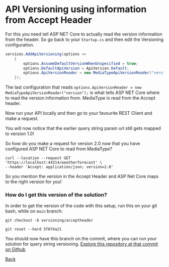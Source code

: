 ﻿# API Versioning using information from Accept Header

For this you need tell ASP NET Core to actually read the version information from the header. So go back to your `Startup.cs` and then edit the Versioning configuration. 

```csharp
services.AddApiVersioning(options =>
    {
        options.AssumeDefaultVersionWhenUnspecified = true; 
        options.DefaultApiVersion = ApiVersion.Default;
        options.ApiVersionReader = new MediaTypeApiVersionReader("version");
    });
```

The last configuration that reads `options.ApiVersionReader = new MediaTypeApiVersionReader("version");` is what tells ASP NET Core where to read the version information from. MediaType is read from the Accept header. 

Now run your API locally and then go to your favourite REST Client and make a request. 

You will now notice that the earlier query string param url still gets mapped to version 1.0!

So how do you make a request for version 2.0 now that you have configured ASP NET Core to read from MediaType?

```shell
curl --location --request GET 'https://localhost:44314/weatherforecast' \
--header 'Accept: application/json; version=2.0'
```

So you mention the version in the Accept Header and ASP Net Core maps to the right version for you!

### How do I get this version of the solution?

In order to get the version of the code with this setup, run this on your git bash, while on `main` branch:

```shell
git checkout -b versioning/acceptheader

git reset --hard 5f074a21
```

You should now have this branch on the commit, where you can run your solution for query string versioning.
[Explore this repository at that commit on Github](https://github.com/lonelydev/CoolProductApi/tree/5f074a21fc8f07526e445d35234eb2dd41f66be3)

[Back](./AspNetCoreApiVersioning.md)